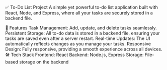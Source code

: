 ✅ To-Do List Project
A simple yet powerful to-do list application built with React, Node, and Express, where all your tasks are securely stored in a backend file.

🚀 Features
Task Management: Add, update, and delete tasks seamlessly.
Persistent Storage: All to-do data is stored in a backend file, ensuring your tasks are saved even after a server restart.
Real-time Updates: The UI automatically reflects changes as you manage your tasks.
Responsive Design: Fully responsive, providing a smooth experience across all devices.
🛠️ Tech Stack
Frontend: React
Backend: Node.js, Express
Storage: File-based storage on the backend


